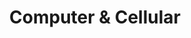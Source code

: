 ---
title: "Computer & Cellular"
url: /alexandria/computer-and-cellular-beacon-hill-road/
shop: shop
---